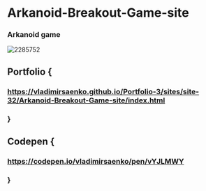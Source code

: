 # Arkanoid-Breakout-Game-site

### Arkanoid game

![2285752](https://user-images.githubusercontent.com/56477695/140639954-f0c6effe-dfb3-4994-b6ac-b85442d82664.png)

## Portfolio {

### https://vladimirsaenko.github.io/Portfolio-3/sites/site-32/Arkanoid-Breakout-Game-site/index.html

### }
 
## Codepen {

### https://codepen.io/vladimirsaenko/pen/vYJLMWY

### }
